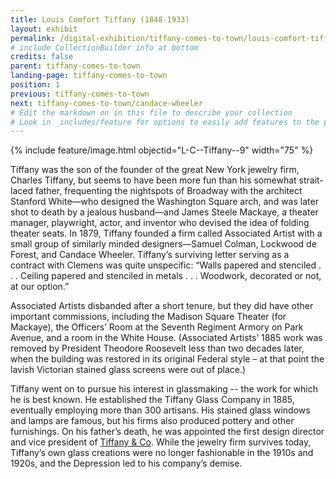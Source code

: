```yaml
---
title: Louis Comfort Tiffany (1848-1933)
layout: exhibit
permalink: /digital-exhibition/tiffany-comes-to-town/louis-comfort-tiffany.html
# include CollectionBuilder info at bottom
credits: false
parent: tiffany-comes-to-town
landing-page: tiffany-comes-to-town
position: 1
previous: tiffany-comes-to-town
next: tiffany-comes-to-town/candace-wheeler
# Edit the markdown on in this file to describe your collection
# Look in _includes/feature for options to easily add features to the page
---
```


{% include feature/image.html objectid="L-C--Tiffany--9" width="75" %}

Tiffany was the son of the founder of the great New York jewelry firm, Charles Tiffany, but seems to have been more fun than his somewhat strait-laced father, frequenting the nightspots of Broadway with the architect Stanford White—who designed the Washington Square arch, and was later shot to death by a jealous husband—and James Steele Mackaye, a theater manager, playwright, actor, and inventor who devised the idea of folding theater seats. In 1879, Tiffany founded a firm called Associated Artist with a small group of similarly minded designers—Samuel Colman, Lockwood de Forest, and Candace Wheeler.  Tiffany’s surviving letter serving as a contract with Clemens was quite unspecific: “Walls papered and stenciled . . . Ceiling papered and stenciled in metals . . . Woodwork, decorated or not, at our option.”

Associated Artists disbanded after a short tenure, but they did have other important commissions, including the Madison Square Theater (for Mackaye), the Officers’ Room at the Seventh Regiment Armory on Park Avenue, and a room in the White House. (Associated Artists’ 1885 work was removed by President Theodore Roosevelt less than two decades later, when the building was restored in its original Federal style  – at that point the lavish Victorian stained glass screens were out of place.)

Tiffany went on to pursue his interest in glassmaking -- the work for which he is best known. He established the Tiffany Glass Company in 1885, eventually employing more than 300 artisans. His stained glass windows and lamps are famous, but his firms also produced pottery and other furnishings.  On his father’s death, he was appointed the first design director and vice president of <a href="https://www.tiffany.com/world-of-tiffany/the-world-of-tiffany-timeline/">Tiffany & Co</a>. While the jewelry firm survives today, Tiffany’s own glass creations were no longer fashionable in the 1910s and 1920s, and the Depression led to his company’s demise.
